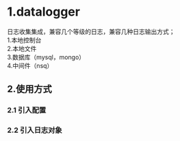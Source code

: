 # 1.datalogger

日志收集集成，兼容几个等级的日志，兼容几种日志输出方式；  
1.本地控制台  
2.本地文件  
3.数据库（mysql，mongo）  
4.中间件（nsq）  

## 2.使用方式

### 2.1 引入配置

### 2.2 引入日志对象

